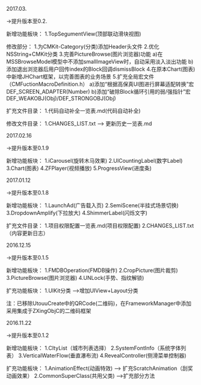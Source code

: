 

2017.03.

->提升版本至0.2.

新增功能板块： 
1.TopSegumentView(顶部联动滑块视图)

修改部分：
1.为CMKit-Category(分类)添加Header头文件
2.优化NSString+CMKit分类
3.完善PictureBrowse(图片浏览器)功能
  a)在MSSBrowseModel模型中不添加smallImageView时，自动采用淡入淡出功能
  b)添加退出浏览器后用户回传index的Block回调dismissBlock
4.在原本Chart(图表)中新增JHChart框架，以完善图表的业务场景
5.扩充全局宏文件（CMFuctionMacroDefinition.h）
  a)添加“根据高保真UI图进行屏幕适配转换”宏  DEF_SCREEN_ADAPTER(Number)
  b)添加“破除Block循环引用的弱/强指针”宏  DEF_WEAKOBJ(Obj)/DEF_STRONGOBJ(Obj)


扩充文件目录：
1.代码自动补全一览表.md(代码自动补全)

修改文件目录：
1.CHANGES_LIST.txt --> 更新历史一览表.md

<!-- ******************************2017.02.16******************************* -->  
2017.02.16

->提升版本至0.1.9

新增功能板块：
1.iCarousel(旋转木马效果)
2.UICountingLabel(数字Label)
3.Chart(图表)
4.ZFPlayer(视频播放)
5.ProgressView(进度条)

<!-- ******************************2017.01.12******************************* -->  
2017.01.12

->提升版本至0.1.8

新增功能板块：
1.LaunchAd(广告载入页)
2.SemiScene(半挂式场景切换)
3.DropdownAmplify(下拉放大)
4.ShimmerLabel(闪烁文字)

扩充文件目录：
1.项目权限配置一览表.md(项目权限配置)
2.CHANGES_LIST.txt（内容更新日志）

<!-- ******************************2016.12.15******************************* --> 
2016.12.15

->提升版本至0.1.5

新增功能板块：
1.FMDBOperation(FMDB操作)
2.CropPicture(图片裁剪)
3.PictureBrowse(图片浏览器)
4.UNLock(手势、指纹解锁)

扩充功能板块：
1.UIKit分类  —>增加UIView+Layout分类

注：已移除UtouuCreate中的QRCode(二维码)，在FrameworkManager中添加采用集成于ZXingObjC的二维码框架

<!-- ******************************2016.11.22******************************* --> 
2016.11.22  

->提升版本至0.1.2

新增功能板块：
1.CItyList（城市列表选择）
2.SystemFontInfo（系统字体列表）
3.VerticalWaterFlow(垂直瀑布流)
4.RevealController(侧滑菜单控制器)

扩充功能板块：
1.AnimationEffect(动画特效)  —> 扩充ScratchAnimation（刮奖动画效果）
2.CommonSuperClass(共用父类) —>扩充部分方法
